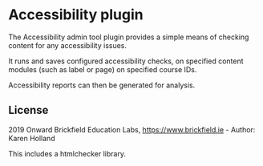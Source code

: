 # Accessibility plugin #

The Accessibility admin tool plugin provides a simple means of checking content for any accessibility issues.

It runs and saves configured accessibility checks, on specified content modules (such as label or page) on specified course IDs.

Accessibility reports can then be generated for analysis.

## License ##

2019 Onward Brickfield Education Labs, https://www.brickfield.ie - Author: Karen Holland

This includes a htmlchecker library.
